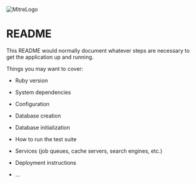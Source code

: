 
![MitreLogo](https://github.com/Jrodr4544/MitresAttackPatterns/blob/feature/setup-api/client/src/mitre_attack.png)

# README

This README would normally document whatever steps are necessary to get the
application up and running.

Things you may want to cover:

* Ruby version

* System dependencies

* Configuration

* Database creation

* Database initialization

* How to run the test suite

* Services (job queues, cache servers, search engines, etc.)

* Deployment instructions

* ...
